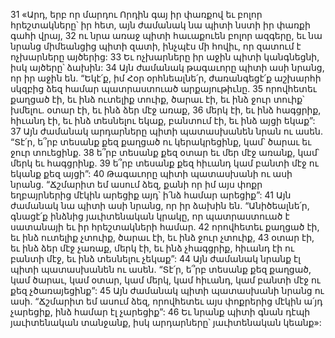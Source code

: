 31 «Արդ, երբ որ մարդու Որդին գայ իր փառքով եւ բոլոր հրեշտակները՝ իր հետ, այն ժամանակ նա պիտի նստի իր փառքի գահի վրայ, 32 ու նրա առաջ պիտի հաւաքուեն բոլոր ազգերը, եւ նա նրանց միմեանցից պիտի զատի, ինչպէս մի հովիւ, որ զատում է ոչխարները այծերից: 33 Եւ ոչխարները իր աջին պիտի կանգնեցնի, իսկ այծերը՝ ձախին: 34 Այն ժամանակ թագաւորը պիտի ասի նրանց, որ իր աջին են. “Եկէ՛ք, իմ Հօր օրհնեալնե՛ր, ժառանգեցէ՛ք աշխարհի սկզբից ձեզ համար պատրաստուած արքայութիւնը. 35 որովհետեւ քաղցած էի, եւ ինձ ուտելիք տուիք, ծարաւ էի, եւ ինձ ջուր տուիք՝ խմելու. օտար էի, եւ ինձ ձեր մէջ առաք, 36 մերկ էի, եւ ինձ հագցրիք, հիւանդ էի, եւ ինձ տեսնելու եկաք, բանտում էի, եւ ինձ այցի եկաք”: 37 Այն ժամանակ արդարները պիտի պատասխանեն նրան ու ասեն. “Տէ՛ր, ե՞րբ տեսանք քեզ քաղցած ու կերակրեցինք, կամ՝ ծարաւ եւ ջուր տուեցինք. 38 ե՞րբ տեսանք քեզ օտար եւ մեր մէջ առանք, կամ՝ մերկ եւ հագցրինք. 39 ե՞րբ տեսանք քեզ հիւանդ կամ բանտի մէջ ու եկանք քեզ այցի”: 40 Թագաւորը պիտի պատասխանի ու ասի նրանց. “Ճշմարիտ եմ ասում ձեզ, քանի որ իմ այս փոքր եղբայրներից մէկին արեցիք այդ՝ ի՛նձ համար արեցիք”: 41 Այն ժամանակ նա պիտի ասի նրանց, որ իր ձախին են. “Անիծեալնե՛ր, գնացէ՛ք ինձնից յաւիտենական կրակը, որ պատրաստուած է սատանայի եւ իր հրեշտակների համար. 42 որովհետեւ քաղցած էի, եւ ինձ ուտելիք չտուիք, ծարաւ էի, եւ ինձ ջուր չտուիք, 43 օտար էի, եւ ինձ ձեր մէջ չառաք, մերկ էի, եւ ինձ չհագցրիք, հիւանդ էի ու բանտի մէջ, եւ ինձ տեսնելու չեկաք”: 44 Այն ժամանակ նրանք էլ պիտի պատասխանեն ու ասեն. “Տէ՛ր, ե՞րբ տեսանք քեզ քաղցած, կամ ծարաւ, կամ օտար, կամ մերկ, կամ հիւանդ, կամ բանտի մէջ ու քեզ չծառայեցինք”: 45 Այն ժամանակ պիտի պատասխանի նրանց ու ասի. “Ճշմարիտ եմ ասում ձեզ, որովհետեւ այս փոքրերից մէկին ա՛յդ չարեցիք, ինձ համար էլ չարեցիք”:
46 Եւ նրանք պիտի գնան դէպի յաւիտենական տանջանք, իսկ արդարները՝ յաւիտենական կեանք»:
